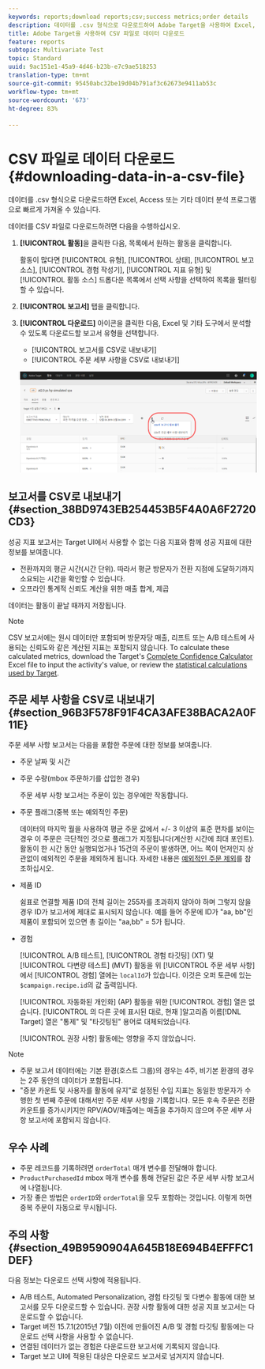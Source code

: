 ```yaml
---
keywords: reports;download reports;csv;success metrics;order details
description: 데이터를 .csv 형식으로 다운로드하여 Adobe Target을 사용하여 Excel, Access 또는 기타 데이터 분석 프로그램으로 신속하게 가져올 수 있습니다.
title: Adobe Target을 사용하여 CSV 파일로 데이터 다운로드
feature: reports
subtopic: Multivariate Test
topic: Standard
uuid: 9ac151e1-45a9-4d46-b23b-e7c9ae518253
translation-type: tm+mt
source-git-commit: 95450abc32be19d04b791af3c62673e9411ab53c
workflow-type: tm+mt
source-wordcount: '673'
ht-degree: 83%

---
```



# CSV 파일로 데이터 다운로드{#downloading-data-in-a-csv-file}

데이터를 .csv 형식으로 다운로드하면 Excel, Access 또는 기타 데이터 분석 프로그램으로 빠르게 가져올 수 있습니다.

데이터를 CSV 파일로 다운로드하려면 다음을 수행하십시오.

1. **[!UICONTROL 활동]**&#x200B;을 클릭한 다음, 목록에서 원하는 활동을 클릭합니다.

   활동이 많다면 [!UICONTROL 유형], [!UICONTROL 상태], [!UICONTROL 보고 소스], [!UICONTROL 경험 작성기], [!UICONTROL 지표 유형] 및 [!UICONTROL 활동 소스] 드롭다운 목록에서 선택 사항을 선택하여 목록을 필터링할 수 있습니다.

1. **[!UICONTROL 보고서]** 탭을 클릭합니다.
1. **[!UICONTROL 다운로드]** 아이콘을 클릭한 다음, Excel 및 기타 도구에서 분석할 수 있도록 다운로드할 보고서 유형을 선택합니다.

   * [!UICONTROL 보고서를 CSV로 내보내기]
   * [!UICONTROL 주문 세부 사항을 CSV로 내보내기]

   ![다운로드 옵션](/help/c-reports/assets/download-options.png)

## 보고서를 CSV로 내보내기 {#section_38BD9743EB254453B5F4A0A6F2720CD3}

성공 지표 보고서는 Target UI에서 사용할 수 없는 다음 지표와 함께 성공 지표에 대한 정보를 보여줍니다.

* 전환까지의 평균 시간(시간 단위). 따라서 평균 방문자가 전환 지점에 도달하기까지 소요되는 시간을 확인할 수 있습니다.
* 오프라인 통계적 신뢰도 계산을 위한 매출 합계, 제곱

데이터는 활동이 끝날 때까지 저장됩니다.

>[!NOTE]
>
>CSV 보고서에는 원시 데이터만 포함되며 방문자당 매출, 리프트 또는 A/B 테스트에 사용되는 신뢰도와 같은 계산된 지표는 포함되지 않습니다. To calculate these calculated metrics, download the Target&#39;s [Complete Confidence Calculator](/help/assets/complete_confidence_calculator.xlsx) Excel file to input the activity&#39;s value, or review the [statistical calculations used by Target](/help/assets/statistical-calculations.pdf).

## 주문 세부 사항을 CSV로 내보내기 {#section_96B3F578F91F4CA3AFE38BACA2A0F11E}

주문 세부 사항 보고서는 다음을 포함한 주문에 대한 정보를 보여줍니다.

* 주문 날짜 및 시간
* 주문 수량(mbox 주문하기를 삽입한 경우)

   주문 세부 사항 보고서는 주문이 있는 경우에만 작동합니다.

* 주문 플래그(중복 또는 예외적인 주문)

   데이터의 마지막 월을 사용하여 평균 주문 값에서 +/- 3 이상의 표준 편차를 보이는 경우 이 주문은 극단적인 것으로 플래그가 지정됩니다(계산한 시간에 최대 포인트). 활동이 한 시간 동안 실행되었거나 15건의 주문이 발생하면, 어느 쪽이 먼저인지 상관없이 예외적인 주문을 제외하게 됩니다. 자세한 내용은 [예외적인 주문 제외](/help/c-reports/c-report-settings/excluding-extreme-orders.md#task_2AE7743FFCDD466DAEEB720BE5F33DAA)를 참조하십시오.

* 제품 ID

   쉼표로 연결할 제품 ID의 전체 길이는 255자를 초과하지 않아야 하며 그렇지 않을 경우 ID가 보고서에 제대로 표시되지 않습니다. 예를 들어 주문에 ID가 &quot;aa, bb&quot;인 제품이 포함되어 있으면 총 길이는 &quot;aa,bb&quot; = 5가 됩니다.

* 경험

   [!UICONTROL A/B 테스트], [!UICONTROL 경험 타깃팅] (XT) 및 [!UICONTROL 다변량 테스트] (MVT) 활동을 위 [!UICONTROL 주문 세부 사항]에서 [!UICONTROL 경험] 열에는 `localId`가 있습니다. 이것은 오퍼 토큰에 있는 `$campaign.recipe.id`의 값 출력입니다.

   [!UICONTROL 자동화된 개인화] (AP) 활동을 위한 [!UICONTROL 경험] 열은 없습니다. [!UICONTROL 의 다른 곳에 표시된 대로, 현재 ]알고리즘 이름[!DNL Target] 열은 &quot;통제&quot; 및 &quot;타깃팅된&quot; 용어로 대체되었습니다.

   [!UICONTROL 권장 사항] 활동에는 영향을 주지 않았습니다.

>[!NOTE]
>
>* 주문 보고서 데이터에는 기본 환경(호스트 그룹)의 경우는 4주, 비기본 환경의 경우는 2주 동안의 데이터가 포함됩니다.
>* &quot;증분 카운트 및 사용자를 활동에 유지&quot;로 설정된 수입 지표는 동일한 방문자가 수행한 첫 번째 주문에 대해서만 주문 세부 사항을 기록합니다. 모든 후속 주문은 전환 카운트를 증가시키지만 RPV/AOV/매출에는 매출을 추가하지 않으며 주문 세부 사항 보고서에 포함되지 않습니다.


## 우수 사례

* 주문 레코드를 기록하려면 `orderTotal` 매개 변수를 전달해야 합니다.
* `ProductPurchasedId` mbox 매개 변수를 통해 전달된 값은 주문 세부 사항 보고서에 나열됩니다.
* 가장 좋은 방법은 `orderID`와 `orderTotal`을 모두 포함하는 것입니다. 이렇게 하면 중복 주문이 자동으로 무시됩니다.

## 주의 사항 {#section_49B9590904A645B18E694B4EFFFC1DEF}

다음 정보는 다운로드 선택 사항에 적용됩니다.

* A/B 테스트, Automated Personalization, 경험 타깃팅 및 다변수 활동에 대한 보고서를 모두 다운로드할 수 있습니다.  권장 사항 활동에 대한 성공 지표 보고서는 다운로드할 수 없습니다.
* Target 버전 15.7.1(2015년 7월) 이전에 만들어진 A/B 및 경험 타깃팅 활동에는 다운로드 선택 사항을 사용할 수 없습니다.
* 연결된 데이터가 없는 경험은 다운로드한 보고서에 기록되지 않습니다.
* Target 보고 UI에 적용된 대상은 다운로드 보고서로 넘겨지지 않습니다.
